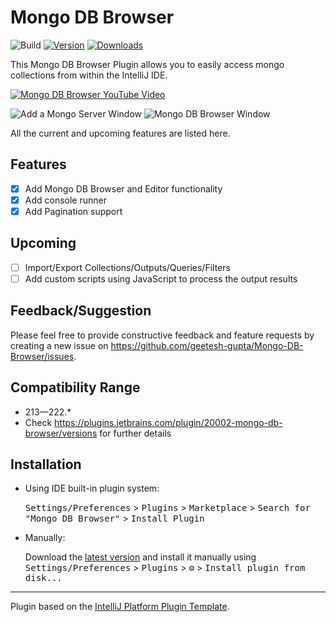 # Mongo DB Browser

![Build](https://github.com/geetesh-gupta/mongo-for-intellij/workflows/Build/badge.svg)
[![Version](https://img.shields.io/jetbrains/plugin/v/20002-mongo-db-browser.svg)](https://plugins.jetbrains.com/plugin/20002-mongo-db-browser)
[![Downloads](https://img.shields.io/jetbrains/plugin/d/20002-mongo-db-browser.svg)](https://plugins.jetbrains.com/plugin/20002-mongo-db-browser)

<!-- Plugin description -->
This Mongo DB Browser Plugin allows you to easily access mongo collections from within the IntelliJ IDE.

[![Mongo DB Browser YouTube Video](https://user-images.githubusercontent.com/34645022/192192583-09c6ce32-d270-485c-8bf4-893b31ee0145.png)](http://www.youtube.com/watch?v=mSWgqWe1nFg "Mongo DB Browser YouTube Video")

![Add a Mongo Server Window](https://user-images.githubusercontent.com/34645022/192191737-854e969e-4492-4257-892c-65d2b5235b50.png)
![Mongo DB Browser Window](https://user-images.githubusercontent.com/34645022/192191742-888d19e9-9e0e-448a-912b-2b64d4a090d2.png)

All the current and upcoming features are listed here.

## Features

- [x] Add Mongo DB Browser and Editor functionality
- [x] Add console runner
- [x] Add Pagination support

## Upcoming

- [ ] Import/Export Collections/Outputs/Queries/Filters
- [ ] Add custom scripts using JavaScript to process the output results

## Feedback/Suggestion

Please feel free to provide constructive feedback and feature requests by creating a new issue
on https://github.com/geetesh-gupta/Mongo-DB-Browser/issues.

<!-- Plugin description end -->

## Compatibility Range

- 213—222.*
- Check https://plugins.jetbrains.com/plugin/20002-mongo-db-browser/versions for further details

## Installation

- Using IDE built-in plugin system:

  <kbd>Settings/Preferences</kbd> > <kbd>Plugins</kbd> > <kbd>Marketplace</kbd> > <kbd>Search for "Mongo DB
  Browser"</kbd> >
  <kbd>Install Plugin</kbd>

- Manually:

  Download the [latest version](https://plugins.jetbrains.com/plugin/20002-mongo-db-browser) and install it manually
  using
  <kbd>Settings/Preferences</kbd> > <kbd>Plugins</kbd> > <kbd>⚙️</kbd> > <kbd>Install plugin from disk...</kbd>

---
Plugin based on the [IntelliJ Platform Plugin Template][template].

[template]: https://github.com/JetBrains/intellij-platform-plugin-template
